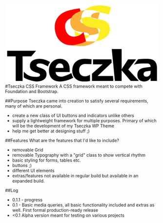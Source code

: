 ![tseczka css logo](tseczka-css-logo.png)
#Tseczka CSS Framework
A CSS framework meant to compete with Foundation and Bootstrap.

##Purpose
Tseczka came into creation to satisfy several requirements, many of which are personal.

* create a new class of UI buttons and indicators unlike others
* supply a lightweight framework for multiple purposes. Primary of which will be the development of my Tseczka WP Theme
* help me get better at designing stuff ;)


##Features
What are the features that I'd like to include?

* removable Grid
* removable Typography with a "grid" class to show vertical rhythm
* basic styling for forms, tables etc.
* buttons ;)
* different UI elements
* extras/features not available in regular build but available in an expanded build.

##Log

* 0.1.1 - progress
* 0.1 - Basic media queries, all basic functionality included and extras as well. First formal production-ready release
* <0.1 Alpha version meant for testing on various projects
